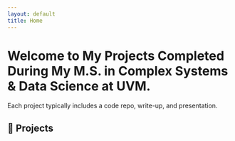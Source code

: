 ```yaml
---
layout: default
title: Home
---
```


# Welcome to My Projects Completed During My M.S. in Complex Systems & Data Science at UVM.

Each project typically includes a code repo, write-up, and presentation.

## 📁 Projects
